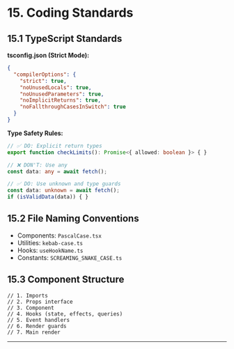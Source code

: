 # 15. Coding Standards

## 15.1 TypeScript Standards

**tsconfig.json (Strict Mode):**
```json
{
  "compilerOptions": {
    "strict": true,
    "noUnusedLocals": true,
    "noUnusedParameters": true,
    "noImplicitReturns": true,
    "noFallthroughCasesInSwitch": true
  }
}
```

**Type Safety Rules:**
```typescript
// ✅ DO: Explicit return types
export function checkLimits(): Promise<{ allowed: boolean }> { }

// ❌ DON'T: Use any
const data: any = await fetch();

// ✅ DO: Use unknown and type guards
const data: unknown = await fetch();
if (isValidData(data)) { }
```

## 15.2 File Naming Conventions

- Components: `PascalCase.tsx`
- Utilities: `kebab-case.ts`
- Hooks: `useHookName.ts`
- Constants: `SCREAMING_SNAKE_CASE.ts`

## 15.3 Component Structure

```tsx
// 1. Imports
// 2. Props interface
// 3. Component
// 4. Hooks (state, effects, queries)
// 5. Event handlers
// 6. Render guards
// 7. Main render
```

---
